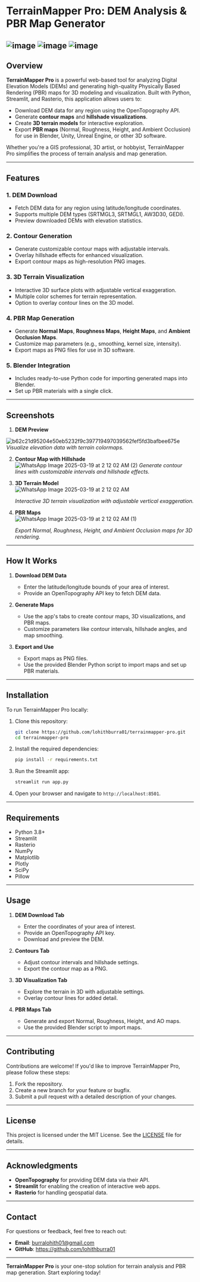 # TerrainMapper Pro: DEM Analysis & PBR Map Generator

![image](https://github.com/user-attachments/assets/fb7028e5-3156-47a3-9fc6-328588c41177) ![image](https://github.com/user-attachments/assets/6e7e4884-468e-49bd-bb72-06a1d1868245) ![image](https://github.com/user-attachments/assets/092ac1e6-5bab-4e30-a062-da63bd146e17)
---

## Overview

**TerrainMapper Pro** is a powerful web-based tool for analyzing Digital Elevation Models (DEMs) and generating high-quality Physically Based Rendering (PBR) maps for 3D modeling and visualization. Built with Python, Streamlit, and Rasterio, this application allows users to:

- Download DEM data for any region using the OpenTopography API.
- Generate **contour maps** and **hillshade visualizations**.
- Create **3D terrain models** for interactive exploration.
- Export **PBR maps** (Normal, Roughness, Height, and Ambient Occlusion) for use in Blender, Unity, Unreal Engine, or other 3D software.

Whether you're a GIS professional, 3D artist, or hobbyist, TerrainMapper Pro simplifies the process of terrain analysis and map generation.

---

## Features

### 1. **DEM Download**
   - Fetch DEM data for any region using latitude/longitude coordinates.
   - Supports multiple DEM types (SRTMGL3, SRTMGL1, AW3D30, GEDI).
   - Preview downloaded DEMs with elevation statistics.

### 2. **Contour Generation**
   - Generate customizable contour maps with adjustable intervals.
   - Overlay hillshade effects for enhanced visualization.
   - Export contour maps as high-resolution PNG images.

### 3. **3D Terrain Visualization**
   - Interactive 3D surface plots with adjustable vertical exaggeration.
   - Multiple color schemes for terrain representation.
   - Option to overlay contour lines on the 3D model.

### 4. **PBR Map Generation**
   - Generate **Normal Maps**, **Roughness Maps**, **Height Maps**, and **Ambient Occlusion Maps**.
   - Customize map parameters (e.g., smoothing, kernel size, intensity).
   - Export maps as PNG files for use in 3D software.

### 5. **Blender Integration**
   - Includes ready-to-use Python code for importing generated maps into Blender.
   - Set up PBR materials with a single click.

---

## Screenshots






1. **DEM Preview**  

![b62c21d95204e50eb5232f9c397719497039562fef5fd3bafbee675e](https://github.com/user-attachments/assets/95651bcb-c917-4324-a4f2-f5a4187d1230)    
   *Visualize elevation data with terrain colormaps.*

2. **Contour Map with Hillshade**  
![WhatsApp Image 2025-03-19 at 2 12 02 AM (2)](https://github.com/user-attachments/assets/e4efb015-73d3-4e0d-bc39-8b3a9e19b5d5)
   *Generate contour lines with customizable intervals and hillshade effects.*

3. **3D Terrain Model**  
![WhatsApp Image 2025-03-19 at 2 12 02 AM](https://github.com/user-attachments/assets/0a90aacc-0808-4835-a14e-f3d40aadd2f0)

   *Interactive 3D terrain visualization with adjustable vertical exaggeration.*

4. **PBR Maps**  
![WhatsApp Image 2025-03-19 at 2 12 02 AM (1)](https://github.com/user-attachments/assets/aa68ee25-dea3-430f-b867-a9d2fb133e7e)

   *Export Normal, Roughness, Height, and Ambient Occlusion maps for 3D rendering.*

---

## How It Works

1. **Download DEM Data**  
   - Enter the latitude/longitude bounds of your area of interest.
   - Provide an OpenTopography API key to fetch DEM data.

2. **Generate Maps**  
   - Use the app's tabs to create contour maps, 3D visualizations, and PBR maps.
   - Customize parameters like contour intervals, hillshade angles, and map smoothing.

3. **Export and Use**  
   - Export maps as PNG files.
   - Use the provided Blender Python script to import maps and set up PBR materials.

---

## Installation

To run TerrainMapper Pro locally:

1. Clone this repository:
   ```bash
   git clone https://github.com/lohithburra01/terrainmapper-pro.git
   cd terrainmapper-pro
   ```

2. Install the required dependencies:
   ```bash
   pip install -r requirements.txt
   ```

3. Run the Streamlit app:
   ```bash
   streamlit run app.py
   ```

4. Open your browser and navigate to `http://localhost:8501`.

---

## Requirements

- Python 3.8+
- Streamlit
- Rasterio
- NumPy
- Matplotlib
- Plotly
- SciPy
- Pillow

---

## Usage

1. **DEM Download Tab**  
   - Enter the coordinates of your area of interest.
   - Provide an OpenTopography API key.
   - Download and preview the DEM.

2. **Contours Tab**  
   - Adjust contour intervals and hillshade settings.
   - Export the contour map as a PNG.

3. **3D Visualization Tab**  
   - Explore the terrain in 3D with adjustable settings.
   - Overlay contour lines for added detail.

4. **PBR Maps Tab**  
   - Generate and export Normal, Roughness, Height, and AO maps.
   - Use the provided Blender script to import maps.

---

## Contributing

Contributions are welcome! If you'd like to improve TerrainMapper Pro, please follow these steps:

1. Fork the repository.
2. Create a new branch for your feature or bugfix.
3. Submit a pull request with a detailed description of your changes.

---

## License

This project is licensed under the MIT License. See the [LICENSE](LICENSE) file for details.

---

## Acknowledgments

- **OpenTopography** for providing DEM data via their API.
- **Streamlit** for enabling the creation of interactive web apps.
- **Rasterio** for handling geospatial data.

---

## Contact

For questions or feedback, feel free to reach out:

- **Email**: burralohith01@gmail.com
- **GitHub**: https://github.com/lohithburra01

---

**TerrainMapper Pro** is your one-stop solution for terrain analysis and PBR map generation. Start exploring today! 
